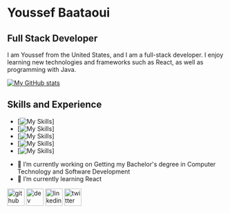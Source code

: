 # Youssef Baataoui
## Full Stack Developer
I am Youssef from the United States, and I am a full-stack developer. I enjoy learning new technologies and frameworks such as React, as well as programming with Java.

[![My GitHub stats](https://github-readme-stats.vercel.app/api?username=ybaataoui)](https://github.com/ybaataoui/github-readme-stats)

## Skills and Experience
* [![My Skills](https://skillicons.dev/icons?i=java)]
* [![My Skills](https://skillicons.dev/icons?i=c#)]
* [![My Skills](https://skillicons.dev/icons?i=html)]
* [![My Skills](https://skillicons.dev/icons?i=css)]
* [![My Skills](https://skillicons.dev/icons?i=js)]


- 🔭 I’m currently working on Getting my Bachelor's degree in Computer Technology and Software Development 
- 🌱 I’m currently learning React 


[<img src='https://cdn.jsdelivr.net/npm/simple-icons@3.0.1/icons/github.svg' alt='github' height='40'>](https://github.com/ybaataoui)  [<img src='https://cdn.jsdelivr.net/npm/simple-icons@3.0.1/icons/dev-dot-to.svg' alt='dev' height='40'>](https://dev.to/ybaataoui)  [<img src='https://cdn.jsdelivr.net/npm/simple-icons@3.0.1/icons/linkedin.svg' alt='linkedin' height='40'>](https://www.linkedin.com/in/baataoui-youssef/)  [<img src='https://cdn.jsdelivr.net/npm/simple-icons@3.0.1/icons/twitter.svg' alt='twitter' height='40'>](https://twitter.com/ybaataoui)  

